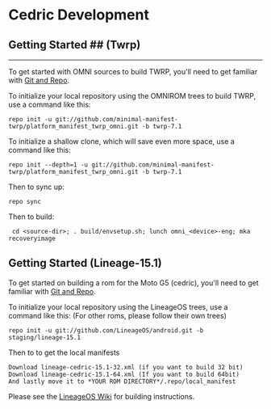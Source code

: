 Cedric Development
===========

## Getting Started ## (Twrp)
---------------

To get started with OMNI sources to build TWRP, you'll need to get
familiar with [Git and Repo](https://source.android.com/source/using-repo.html).

To initialize your local repository using the OMNIROM trees to build TWRP, use a command like this:

    repo init -u git://github.com/minimal-manifest-twrp/platform_manifest_twrp_omni.git -b twrp-7.1
    
To initialize a shallow clone, which will save even more space, use a command like this:

    repo init --depth=1 -u git://github.com/minimal-manifest-twrp/platform_manifest_twrp_omni.git -b twrp-7.1

Then to sync up:

    repo sync

Then to build:

     cd <source-dir>; . build/envsetup.sh; lunch omni_<device>-eng; mka recoveryimage

Getting Started (Lineage-15.1)
---------------

To get started on building a rom for the Moto G5 (cedric), you'll need to get
familiar with [Git and Repo](http://source.android.com/source/using-repo.html).

To initialize your local repository using the LineageOS trees, use a command like this:
(For other roms, please follow their own trees)

    repo init -u git://github.com/LineageOS/android.git -b staging/lineage-15.1

Then to to get the local manifests

    Download lineage-cedric-15.1-32.xml (if you want to build 32 bit) Download lineage-cedric-15.1-64.xml (If you want to build 64bit) 
    And lastly move it to *YOUR ROM DIRECTORY*/.repo/local_manifest

Please see the [LineageOS Wiki](https://wiki.lineageos.org/) for building instructions.
